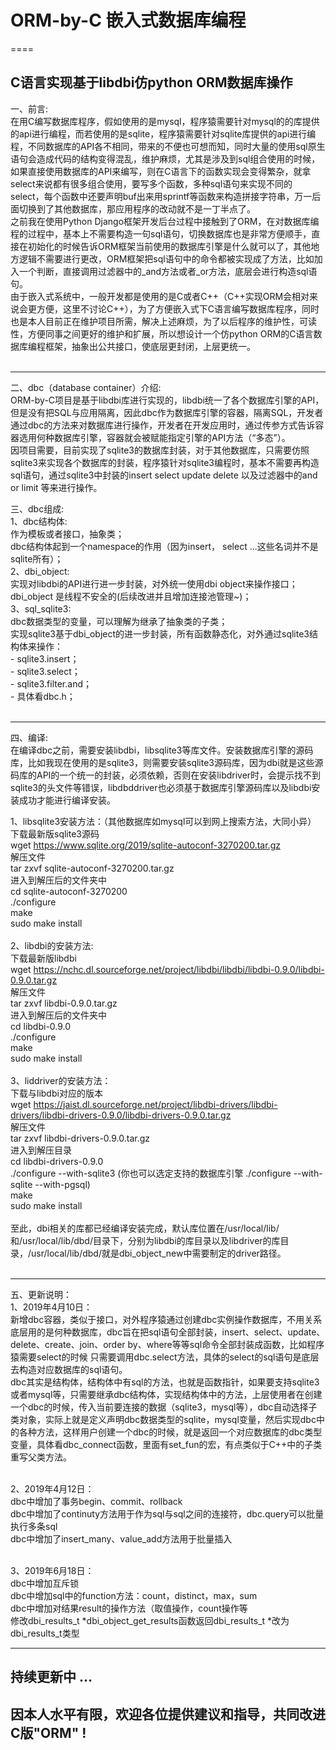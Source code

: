 # ORM-by-C 嵌入式数据库编程
====

C语言实现基于libdbi仿python ORM数据库操作
----------------------------------------------

一、前言: <br>
		在用C编写数据库程序，假如使用的是mysql，程序猿需要针对mysql的的库提供的api进行编程，而若使用的是sqlite，程序猿需要针对sqlite库提供的api进行编程，不同数据库的API各不相同，带来的不便也可想而知，同时大量的使用sql原生语句会造成代码的结构变得混乱，维护麻烦，尤其是涉及到sql组合使用的时候，如果直接使用数据库的API来编写，则在C语言下的函数实现会变得繁杂，就拿select来说都有很多组合使用，要写多个函数，多种sql语句来实现不同的select，每个函数中还要声明buf出来用sprintf等函数来构造拼接字符串，万一后面切换到了其他数据库，那应用程序的改动就不是一丁半点了。<br>
		之前我在使用Python Django框架开发后台过程中接触到了ORM，在对数据库编程的过程中，基本上不需要构造一句sql语句，切换数据库也是非常方便顺手，直接在初始化的时候告诉ORM框架当前使用的数据库引擎是什么就可以了，其他地方逻辑不需要进行更改，ORM框架把sql语句中的命令都被实现成了方法，比如加入一个判断，直接调用过滤器中的_and方法或者_or方法，底层会进行构造sql语句。<br>
		由于嵌入式系统中，一般开发都是使用的是C或者C++（C++实现ORM会相对来说会更方便，这里不讨论C++），为了方便嵌入式下C语言编写数据库程序，同时也是本人目前正在维护项目所需，解决上述麻烦，为了以后程序的维护性，可读性，方便同事之间更好的维护和扩展，所以想设计一个仿python ORM的C语言数据库编程框架，抽象出公共接口，使底层更封闭，上层更统一。<br>
<br>

----------------------------------------------
二、dbc（database container）介绍:<br>
		ORM-by-C项目是基于libdbi库进行实现的，libdbi统一了各个数据库引擎的API，但是没有把SQL与应用隔离，因此dbc作为数据库引擎的容器，隔离SQL，开发者通过dbc的方法来对数据库进行操作，开发者在开发应用时，通过传参方式告诉容器选用何种数据库引擎，容器就会被赋能指定引擎的API方法（“多态”）。<br>
		因项目需要，目前实现了sqlite3的数据库封装，对于其他数据库，只需要仿照sqlite3来实现各个数据库的封装，程序猿针对sqlite3编程时，基本不需要再构造sql语句，通过sqlite3中封装的insert select update delete 以及过滤器中的and or limit 等来进行操作。<br>

三、dbc组成:<br>
1、dbc结构体:<br>
	作为模板或者接口，抽象类；<br>
	dbc结构体起到一个namespace的作用（因为insert， select ...这些名词并不是sqlite所有）；<br>
2、dbi_object:<br>
	实现对libdbi的API进行进一步封装，对外统一使用dbi object来操作接口；<br>
	dbi_object 是线程不安全的(后续改进并且增加连接池管理~)；<br>
3、sql_sqlite3:<br>
	dbc数据类型的变量，可以理解为继承了抽象类的子类；<br>
	实现sqlite3基于dbi_object的进一步封装，所有函数静态化，对外通过sqlite3结构体来操作：<br>
		- sqlite3.insert；<br>
		- sqlite3.select；<br>
		- sqlite3.filter.and；<br>
		- 具体看dbc.h；<br>
<br>

--------------------------------------------------
四、编译: <br>
		在编译dbc之前，需要安装libdbi，libsqlite3等库文件。安装数据库引擎的源码库，比如我现在使用的是sqlite3，则需要安装sqlite3源码库，因为dbi就是这些源码库的API的一个统一的封装，必须依赖，否则在安装libdriver时，会提示找不到sqlite3的头文件等错误，libdbddriver也必须基于数据库引擎源码库以及libdbi安装成功才能进行编译安装。<br>

1、libsqlite3安装方法：（其他数据库如mysql可以到网上搜索方法，大同小异）<br>
	下载最新版sqlite3源码<br>
	wget https://www.sqlite.org/2019/sqlite-autoconf-3270200.tar.gz<br>
	解压文件<br>
	tar zxvf sqlite-autoconf-3270200.tar.gz<br>
	进入到解压后的文件夹中<br>
	cd sqlite-autoconf-3270200<br>
	./configure<br>
	 make<br>
	sudo make install<br>
<br>
2、libdbi的安装方法:<br>
	下载最新版libdbi<br>
	wget https://nchc.dl.sourceforge.net/project/libdbi/libdbi/libdbi-0.9.0/libdbi-0.9.0.tar.gz<br>
	解压文件<br>
	tar zxvf libdbi-0.9.0.tar.gz<br>
	进入到解压后的文件夹中<br>
	cd libdbi-0.9.0<br>
	./configure<br>
	make<br>
	sudo make install<br>
<br>
3、liddriver的安装方法：<br>
	下载与libdbi对应的版本<br>
	wget https://jaist.dl.sourceforge.net/project/libdbi-drivers/libdbi-drivers/libdbi-drivers-0.9.0/libdbi-drivers-0.9.0.tar.gz<br>
	解压文件<br>
	tar zxvf libdbi-drivers-0.9.0.tar.gz<br>
	进入到解压目录<br>
	cd libdbi-drivers-0.9.0<br>
	./configure --with-sqlite3 (你也可以选定支持的数据库引擎 ./configure --with-sqlite --with-pgsql)<br>
	make<br>
	sudo make install<br>
<br>
		至此，dbi相关的库都已经编译安装完成，默认库位置在/usr/local/lib/和/usr/local/lib/dbd/目录下，分别为libdbi的库目录以及libdriver的库目录，/usr/local/lib/dbd/就是dbi_object_new中需要制定的driver路径。<br>
<br>

------------------------------------------------
五、更新说明：<br>
1、2019年4月10日：<br>
		新增dbc容器，类似于接口，对外程序猿通过创建dbc实例操作数据库，不用关系底层用的是何种数据库，dbc旨在把sql语句全部封装，insert、select、update、delete、create、join、order by、where等等sql命令全部封装成函数，比如程序猿需要select的时候 只需要调用dbc.select方法，具体的select的sql语句是底层去构造对应数据库的sql语句。<br>
		dbc其实是结构体，结构体中有sql的方法，也就是函数指针，如果要支持sqlite3 或者mysql等，只需要继承dbc结构体，实现结构体中的方法，上层使用者在创建一个dbc的时候，传入当前要连接的数据（sqlite3，mysql等），dbc自动选择子类对象，实际上就是定义声明dbc数据类型的sqlite，mysql变量，然后实现dbc中的各种方法，这样用户创建一个dbc的时候，就是返回一个对应数据库的dbc类型变量，具体看dbc_connect函数，里面有set_fun的宏，有点类似于C++中的子类重写父类方法。<br>
<br>

2、2019年4月12日：<br>
	dbc中增加了事务begin、commit、rollback<br>
	dbc中增加了continuty方法用于作为sql与sql之间的连接符，dbc.query可以批量执行多条sql<br>
	dbc中增加了insert_many、value_add方法用于批量插入<br>
<br>

3、2019年6月18日：<br>
	dbc中增加互斥锁<br>
	dbc中增加sql中的function方法：count，distinct，max，sum<br>
	dbc中增加对结果result的操作方法（取值操作，count操作等<br>
	修改dbi_results_t *dbi_object_get_results函数返回dbi_results_t *改为dbi_results_t类型<br>

--------------------------------------------------
持续更新中 ...
--------------------------------------------------
因本人水平有限，欢迎各位提供建议和指导，共同改进C版"ORM" !
--------------------------------------------------
